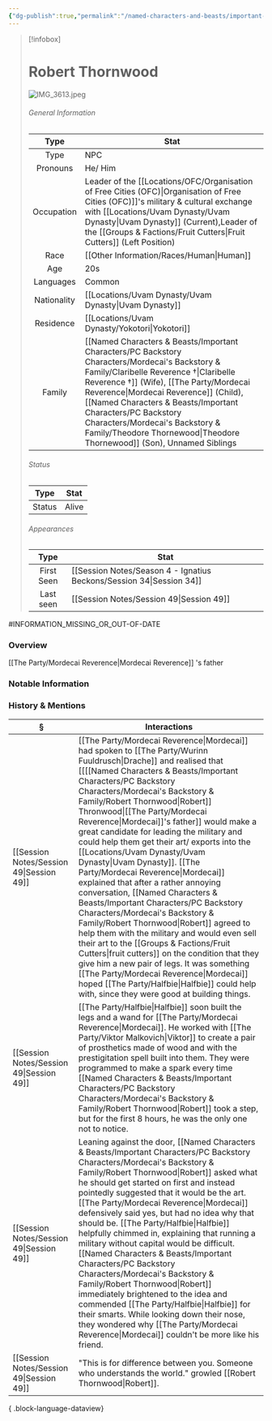 ```yaml
---
{"dg-publish":true,"permalink":"/named-characters-and-beasts/important-characters/pc-backstory-characters/mordecai-s-backstory-and-family/robert-thornwood/","tags":["NPC","Important"],"updated":"2025-09-27T12:55:00.983+01:00"}
---
```


>[!infobox]
> 
> #  Robert Thornwood
>![IMG_3613.jpeg](/img/user/Admin/Attachments/IMG_3613.jpeg)
> ###### General Information
> Type | Stat |
>  :----: | --- |
>  Type  | NPC |
>  Pronouns | He/ Him |
> Occupation | Leader of the [[Locations/OFC/Organisation of Free Cities (OFC)\|Organisation of Free Cities (OFC)]]'s military & cultural exchange with [[Locations/Uvam Dynasty/Uvam Dynasty\|Uvam Dynasty]] (Current),Leader of the [[Groups & Factions/Fruit Cutters\|Fruit Cutters]] (Left Position) |
>  Race | [[Other Information/Races/Human\|Human]] |
> Age | 20s |
>  Languages | Common | 
>  Nationality | [[Locations/Uvam Dynasty/Uvam Dynasty\|Uvam Dynasty]] | 
>  Residence | [[Locations/Uvam Dynasty/Yokotori\|Yokotori]] | 
>  Family | [[Named Characters & Beasts/Important Characters/PC Backstory Characters/Mordecai's Backstory & Family/Claribelle Reverence †\|Claribelle Reverence †]] (Wife), [[The Party/Mordecai Reverence\|Mordecai Reverence]] (Child), [[Named Characters & Beasts/Important Characters/PC Backstory Characters/Mordecai's Backstory & Family/Theodore Thornewood\|Theodore Thornewood]] (Son), Unnamed Siblings |
>  ###### Status
>   Type | Stat |
>  :----: | --- |
>  Status  | Alive |
> ###### Appearances
>   Type | Stat |
>  :----: | --- |
>  First Seen  | [[Session Notes/Season 4 - Ignatius Beckons/Session 34\|Session 34]] |
>  Last seen | [[Session Notes/Session 49\|Session 49]] |

#INFORMATION_MISSING_OR_OUT-OF-DATE 
### Overview
[[The Party/Mordecai Reverence\|Mordecai Reverence]] 's father 

### Notable Information


### History & Mentions
| §                                           | Interactions                                                                                                                                                                                                                                                                                                                                                                                                                                                                                                                                                                                                                                                                                                           |
| ------------------------------------------- | ---------------------------------------------------------------------------------------------------------------------------------------------------------------------------------------------------------------------------------------------------------------------------------------------------------------------------------------------------------------------------------------------------------------------------------------------------------------------------------------------------------------------------------------------------------------------------------------------------------------------------------------------------------------------------------------------------------------------- |
| [[Session Notes/Session 49\|Session 49]] | [[The Party/Mordecai Reverence\|Mordecai]] had spoken to [[The Party/Wurinn Fuuldrusch\|Drache]] and realised that [[[[Named Characters & Beasts/Important Characters/PC Backstory Characters/Mordecai's Backstory & Family/Robert Thornwood\|Robert]] Thronwood\|[[The Party/Mordecai Reverence\|Mordecai]]'s father]] would make a great candidate for leading the military and could help them get their art/ exports into the [[Locations/Uvam Dynasty/Uvam Dynasty\|Uvam Dynasty]]. [[The Party/Mordecai Reverence\|Mordecai]] explained that after a rather annoying conversation, [[Named Characters & Beasts/Important Characters/PC Backstory Characters/Mordecai's Backstory & Family/Robert Thornwood\|Robert]] agreed to help them with the military and would even sell their art to the [[Groups & Factions/Fruit Cutters\|fruit cutters]] on the condition that they give him a new pair of legs. It was something [[The Party/Mordecai Reverence\|Mordecai]] hoped [[The Party/Halfbie\|Halfbie]] could help with, since they were good at building things. |
| [[Session Notes/Session 49\|Session 49]] | [[The Party/Halfbie\|Halfbie]] soon built the legs and a wand for [[The Party/Mordecai Reverence\|Mordecai]]. He worked with [[The Party/Viktor Malkovich\|Viktor]] to create a pair of prosthetics made of wood and with the prestigitation spell built into them. They were programmed to make a spark every time [[Named Characters & Beasts/Important Characters/PC Backstory Characters/Mordecai's Backstory & Family/Robert Thornwood\|Robert]] took a step, but for the first 8 hours, he was the only one not to notice.                                                                                                                                                                                                                                                                                                                                   |
| [[Session Notes/Session 49\|Session 49]] | Leaning against the door, [[Named Characters & Beasts/Important Characters/PC Backstory Characters/Mordecai's Backstory & Family/Robert Thornwood\|Robert]] asked what he should get started on first and instead pointedly suggested that it would be the art. [[The Party/Mordecai Reverence\|Mordecai]] defensively said yes, but had no idea why that should be. [[The Party/Halfbie\|Halfbie]] helpfully chimmed in, explaining that running a military without capital would be difficult. [[Named Characters & Beasts/Important Characters/PC Backstory Characters/Mordecai's Backstory & Family/Robert Thornwood\|Robert]] immediately brightened to the idea and commended [[The Party/Halfbie\|Halfbie]] for their smarts. While looking down their nose, they wondered why [[The Party/Mordecai Reverence\|Mordecai]] couldn't be more like his friend.                                                                                                                         |
| [[Session Notes/Session 49\|Session 49]] | "This is for difference between you. Someone who understands the world." growled [[Robert Thornwood\|Robert]].                                                                                                                                                                                                                                                                                                                                                                                                                                                                                                                                                                                                         |

{ .block-language-dataview}
